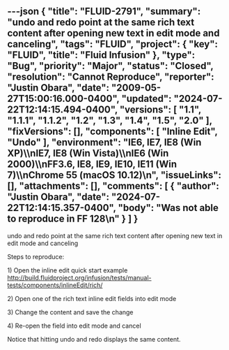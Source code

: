 ---json
{
  "title": "FLUID-2791",
  "summary": "undo and redo point at the same rich text content after opening new text in edit mode and canceling",
  "tags": "FLUID",
  "project": {
    "key": "FLUID",
    "title": "Fluid Infusion"
  },
  "type": "Bug",
  "priority": "Major",
  "status": "Closed",
  "resolution": "Cannot Reproduce",
  "reporter": "Justin Obara",
  "date": "2009-05-27T15:00:16.000-0400",
  "updated": "2024-07-22T12:14:15.494-0400",
  "versions": [
    "1.1",
    "1.1.1",
    "1.1.2",
    "1.2",
    "1.3",
    "1.4",
    "1.5",
    "2.0"
  ],
  "fixVersions": [],
  "components": [
    "Inline Edit",
    "Undo"
  ],
  "environment": "IE6, IE7, IE8 (Win XP)\\\nIE7, IE8 (Win Vista)\\\nIE6 (Win 2000)\\\nFF3.6, IE8, IE9, IE10, IE11 (Win 7)\\\nChrome 55 (macOS 10.12)\n",
  "issueLinks": [],
  "attachments": [],
  "comments": [
    {
      "author": "Justin Obara",
      "date": "2024-07-22T12:14:15.357-0400",
      "body": "Was not able to reproduce in FF 128\n"
    }
  ]
}
---
undo and redo point at the same rich text content after opening new text in edit mode and canceling

Steps to reproduce:

1\) Open the inline edit quick start example\
<http://build.fluidproject.org/infusion/tests/manual-tests/components/inlineEdit/rich/>

2\) Open one of the rich text inline edit fields into edit mode

3\) Change the content and save the change

4\) Re-open the field into edit mode and cancel

Notice that hitting undo and redo displays the same content.

        
